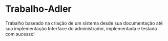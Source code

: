 # Trabalho-Adler

Trabalho baseado na criação de um sistema desde sua documentação até sua implementação
Interface do administrador, implementada e testada com sucesso!
